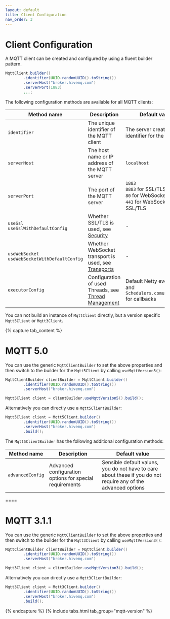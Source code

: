 ```yaml
---
layout: default
title: Client Configuration
nav_order: 3
---
```


# Client Configuration

A MQTT client can be created and configured by using a fluent builder pattern.

```java
MqttClient.builder()
        .identifier(UUID.randomUUID().toString())
        .serverHost("broker.hivemq.com")
        .serverPort(1883)
        ...;
```

The following configuration methods are available for all MQTT clients:

| Method name | Description | Default value |
| ----------- | ----------- | ------------- |
| `identifier` | The unique identifier of the MQTT client | The server creates an identifier for the client |
| `serverHost` | The host name or IP address of the MQTT server | `localhost` |
| `serverPort` | The port of the MQTT server | `1883` <br/> `8883` for SSL/TLS <br/> `80` for WebSocket <br/> `443` for WebSocket + SSL/TLS |
| `useSsl` <br/> `useSslWithDefaultConfig` | Whether SSL/TLS is used, see [Security](security.md) | - |
| `useWebSocket` <br/> `useWebSocketWithDefaultConfig` | Whether WebSocket transport is used, see [Transports](transports.md) | - |
| `executorConfig` | Configuration of used Threads, see [Thread Management](thread_management.md) | Default Netty event loop and `Schedulers.comutation()` for callbacks |

You can not build an instance of `MqttClient` directly, but a version specific `Mqtt5Client` or `Mqtt3Client`.

{% capture tab_content %}

MQTT 5.0
===

You can use the generic `MqttClientBuilder` to set the above properties and then switch to the builder for the
`Mqtt5Client` by calling `useMqttVersion5()`:

```java
MqttClientBuilder clientBuilder = MqttClient.builder()
        .identifier(UUID.randomUUID().toString())
        .serverHost("broker.hivemq.com")

Mqtt5Client client = clientBuilder.useMqttVersion5().build();
```

Alternatively you can directly use a `Mqtt5ClientBuilder`:

```java
Mqtt5Client client = Mqtt5Client.builder()
        .identifier(UUID.randomUUID().toString())
        .serverHost("broker.hivemq.com")
        .build();
```

The `Mqtt5ClientBuilder` has the following additional configuration methods:

| Method name | Description | Default value |
| ----------- | ----------- | ------------- |
| `advancedConfig` | Advanced configuration options for special requirements | Sensible default values, you do not have to care about these if you do not require any of the advanced options |

====

MQTT 3.1.1
===

You can use the generic `MqttClientBuilder` to set the above properties and then switch to the builder for the
`Mqtt3Client` by calling `useMqttVersion3()`:

```java
MqttClientBuilder clientBuilder = MqttClient.builder()
        .identifier(UUID.randomUUID().toString())
        .serverHost("broker.hivemq.com")

Mqtt3Client client = clientBuilder.useMqttVersion3().build();
```

Alternatively you can directly use a `Mqtt3ClientBuilder`:

```java
Mqtt3Client client = Mqtt3Client.builder()
        .identifier(UUID.randomUUID().toString())
        .serverHost("broker.hivemq.com")
        .build();
```

{% endcapture %}
{% include tabs.html tab_group="mqtt-version" %}